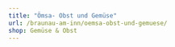 ```yaml
---
title: "Ömsa- Obst und Gemüse"
url: /braunau-am-inn/oemsa-obst-und-gemuese/
shop: Gemüse & Obst
---
```

